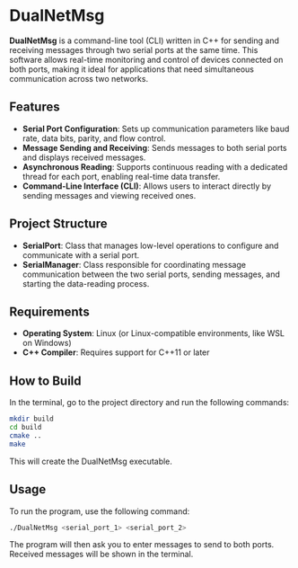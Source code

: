 # DualNetMsg

**DualNetMsg** is a command-line tool (CLI) written in C++ for sending and receiving messages through two serial ports at the same time. This software allows real-time monitoring and control of devices connected on both ports, making it ideal for applications that need simultaneous communication across two networks.

## Features

- **Serial Port Configuration**: Sets up communication parameters like baud rate, data bits, parity, and flow control.
- **Message Sending and Receiving**: Sends messages to both serial ports and displays received messages.
- **Asynchronous Reading**: Supports continuous reading with a dedicated thread for each port, enabling real-time data transfer.
- **Command-Line Interface (CLI)**: Allows users to interact directly by sending messages and viewing received ones.

## Project Structure

- **SerialPort**: Class that manages low-level operations to configure and communicate with a serial port.
- **SerialManager**: Class responsible for coordinating message communication between the two serial ports, sending messages, and starting the data-reading process.

## Requirements

- **Operating System**: Linux (or Linux-compatible environments, like WSL on Windows)
- **C++ Compiler**: Requires support for C++11 or later

## How to Build

In the terminal, go to the project directory and run the following commands:

```bash
mkdir build
cd build
cmake ..
make
```
This will create the DualNetMsg executable.

## Usage
To run the program, use the following command:

```bash
./DualNetMsg <serial_port_1> <serial_port_2>
```
The program will then ask you to enter messages to send to both ports. Received messages will be shown in the terminal.

